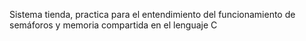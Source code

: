 Sistema tienda, practica para el entendimiento del funcionamiento de semáforos y memoria compartida en el lenguaje C
